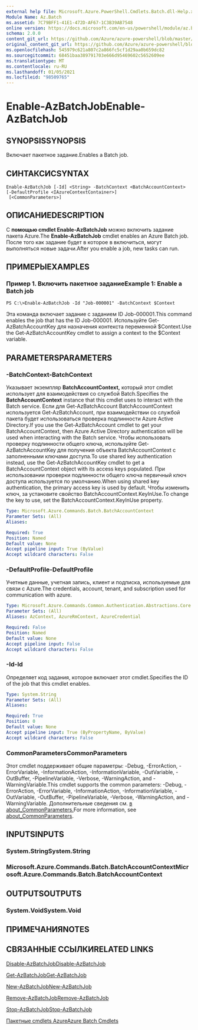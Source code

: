 ```yaml
---
external help file: Microsoft.Azure.PowerShell.Cmdlets.Batch.dll-Help.xml
Module Name: Az.Batch
ms.assetid: 7C79BFF1-41E1-472D-AF67-1C3B39AB7548
online version: https://docs.microsoft.com/en-us/powershell/module/az.batch/enable-azbatchjob
schema: 2.0.0
content_git_url: https://github.com/Azure/azure-powershell/blob/master/src/Batch/Batch/help/Enable-AzBatchJob.md
original_content_git_url: https://github.com/Azure/azure-powershell/blob/master/src/Batch/Batch/help/Enable-AzBatchJob.md
ms.openlocfilehash: 545979c621a807c2a866fc5cf1d29aa0b659dc82
ms.sourcegitcommit: 68451baa389791703e666d95469602c5652609ee
ms.translationtype: MT
ms.contentlocale: ru-RU
ms.lasthandoff: 01/05/2021
ms.locfileid: "98509765"
---
```

# <span data-ttu-id="2a5c0-101">Enable-AzBatchJob</span><span class="sxs-lookup"><span data-stu-id="2a5c0-101">Enable-AzBatchJob</span></span>

## <span data-ttu-id="2a5c0-102">SYNOPSIS</span><span class="sxs-lookup"><span data-stu-id="2a5c0-102">SYNOPSIS</span></span>
<span data-ttu-id="2a5c0-103">Включает пакетное задание.</span><span class="sxs-lookup"><span data-stu-id="2a5c0-103">Enables a Batch job.</span></span>

## <span data-ttu-id="2a5c0-104">СИНТАКСИС</span><span class="sxs-lookup"><span data-stu-id="2a5c0-104">SYNTAX</span></span>

```
Enable-AzBatchJob [-Id] <String> -BatchContext <BatchAccountContext> [-DefaultProfile <IAzureContextContainer>]
 [<CommonParameters>]
```

## <span data-ttu-id="2a5c0-105">ОПИСАНИЕ</span><span class="sxs-lookup"><span data-stu-id="2a5c0-105">DESCRIPTION</span></span>
<span data-ttu-id="2a5c0-106">С **помощью cmdlet Enable-AzBatchJob** можно включить задание пакета Azure.</span><span class="sxs-lookup"><span data-stu-id="2a5c0-106">The **Enable-AzBatchJob** cmdlet enables an Azure Batch job.</span></span>
<span data-ttu-id="2a5c0-107">После того как задание будет в которое в включиться, могут выполняться новые задачи.</span><span class="sxs-lookup"><span data-stu-id="2a5c0-107">After you enable a job, new tasks can run.</span></span>

## <span data-ttu-id="2a5c0-108">ПРИМЕРЫ</span><span class="sxs-lookup"><span data-stu-id="2a5c0-108">EXAMPLES</span></span>

### <span data-ttu-id="2a5c0-109">Пример 1. Включить пакетное задание</span><span class="sxs-lookup"><span data-stu-id="2a5c0-109">Example 1: Enable a Batch job</span></span>
```
PS C:\>Enable-AzBatchJob -Id "Job-000001" -BatchContext $Context
```

<span data-ttu-id="2a5c0-110">Эта команда включает задание с заданием ID Job-000001.</span><span class="sxs-lookup"><span data-stu-id="2a5c0-110">This command enables the job that has the ID Job-000001.</span></span>
<span data-ttu-id="2a5c0-111">Используйте Get-AzBatchAccountKey для назначения контекста переменной $Context.</span><span class="sxs-lookup"><span data-stu-id="2a5c0-111">Use the Get-AzBatchAccountKey cmdlet to assign a context to the $Context variable.</span></span>

## <span data-ttu-id="2a5c0-112">PARAMETERS</span><span class="sxs-lookup"><span data-stu-id="2a5c0-112">PARAMETERS</span></span>

### <span data-ttu-id="2a5c0-113">-BatchContext</span><span class="sxs-lookup"><span data-stu-id="2a5c0-113">-BatchContext</span></span>
<span data-ttu-id="2a5c0-114">Указывает экземпляр **BatchAccountContext,** который этот cmdlet использует для взаимодействия со службой Batch.</span><span class="sxs-lookup"><span data-stu-id="2a5c0-114">Specifies the **BatchAccountContext** instance that this cmdlet uses to interact with the Batch service.</span></span>
<span data-ttu-id="2a5c0-115">Если для Get-AzBatchAccount BatchAccountContext используется Get-AzBatchAccount, при взаимодействии со службой пакета будет использоваться проверка подлинности Azure Active Directory.</span><span class="sxs-lookup"><span data-stu-id="2a5c0-115">If you use the Get-AzBatchAccount cmdlet to get your BatchAccountContext, then Azure Active Directory authentication will be used when interacting with the Batch service.</span></span> <span data-ttu-id="2a5c0-116">Чтобы использовать проверку подлинности общего ключа, используйте Get-AzBatchAccountKey для получения объекта BatchAccountContext с заполненными ключами доступа.</span><span class="sxs-lookup"><span data-stu-id="2a5c0-116">To use shared key authentication instead, use the Get-AzBatchAccountKey cmdlet to get a BatchAccountContext object with its access keys populated.</span></span> <span data-ttu-id="2a5c0-117">При использовании проверки подлинности общего ключа первичный ключ доступа используется по умолчанию.</span><span class="sxs-lookup"><span data-stu-id="2a5c0-117">When using shared key authentication, the primary access key is used by default.</span></span> <span data-ttu-id="2a5c0-118">Чтобы изменить ключ, за установите свойство BatchAccountContext.KeyInUse.</span><span class="sxs-lookup"><span data-stu-id="2a5c0-118">To change the key to use, set the BatchAccountContext.KeyInUse property.</span></span>

```yaml
Type: Microsoft.Azure.Commands.Batch.BatchAccountContext
Parameter Sets: (All)
Aliases:

Required: True
Position: Named
Default value: None
Accept pipeline input: True (ByValue)
Accept wildcard characters: False
```

### <span data-ttu-id="2a5c0-119">-DefaultProfile</span><span class="sxs-lookup"><span data-stu-id="2a5c0-119">-DefaultProfile</span></span>
<span data-ttu-id="2a5c0-120">Учетные данные, учетная запись, клиент и подписка, используемые для связи с Azure.</span><span class="sxs-lookup"><span data-stu-id="2a5c0-120">The credentials, account, tenant, and subscription used for communication with azure.</span></span>

```yaml
Type: Microsoft.Azure.Commands.Common.Authentication.Abstractions.Core.IAzureContextContainer
Parameter Sets: (All)
Aliases: AzContext, AzureRmContext, AzureCredential

Required: False
Position: Named
Default value: None
Accept pipeline input: False
Accept wildcard characters: False
```

### <span data-ttu-id="2a5c0-121">-Id</span><span class="sxs-lookup"><span data-stu-id="2a5c0-121">-Id</span></span>
<span data-ttu-id="2a5c0-122">Определяет код задания, которое включает этот cmdlet.</span><span class="sxs-lookup"><span data-stu-id="2a5c0-122">Specifies the ID of the job that this cmdlet enables.</span></span>

```yaml
Type: System.String
Parameter Sets: (All)
Aliases:

Required: True
Position: 0
Default value: None
Accept pipeline input: True (ByPropertyName, ByValue)
Accept wildcard characters: False
```

### <span data-ttu-id="2a5c0-123">CommonParameters</span><span class="sxs-lookup"><span data-stu-id="2a5c0-123">CommonParameters</span></span>
<span data-ttu-id="2a5c0-124">Этот cmdlet поддерживает общие параметры: -Debug, -ErrorAction, -ErrorVariable, -InformationAction, -InformationVariable, -OutVariable, -OutBuffer, -PipelineVariable, -Verbose, -WarningAction, and -WarningVariable.</span><span class="sxs-lookup"><span data-stu-id="2a5c0-124">This cmdlet supports the common parameters: -Debug, -ErrorAction, -ErrorVariable, -InformationAction, -InformationVariable, -OutVariable, -OutBuffer, -PipelineVariable, -Verbose, -WarningAction, and -WarningVariable.</span></span> <span data-ttu-id="2a5c0-125">Дополнительные сведения см. [в about_CommonParameters.](http://go.microsoft.com/fwlink/?LinkID=113216)</span><span class="sxs-lookup"><span data-stu-id="2a5c0-125">For more information, see [about_CommonParameters](http://go.microsoft.com/fwlink/?LinkID=113216).</span></span>

## <span data-ttu-id="2a5c0-126">INPUTS</span><span class="sxs-lookup"><span data-stu-id="2a5c0-126">INPUTS</span></span>

### <span data-ttu-id="2a5c0-127">System.String</span><span class="sxs-lookup"><span data-stu-id="2a5c0-127">System.String</span></span>

### <span data-ttu-id="2a5c0-128">Microsoft.Azure.Commands.Batch.BatchAccountContext</span><span class="sxs-lookup"><span data-stu-id="2a5c0-128">Microsoft.Azure.Commands.Batch.BatchAccountContext</span></span>

## <span data-ttu-id="2a5c0-129">OUTPUTS</span><span class="sxs-lookup"><span data-stu-id="2a5c0-129">OUTPUTS</span></span>

### <span data-ttu-id="2a5c0-130">System.Void</span><span class="sxs-lookup"><span data-stu-id="2a5c0-130">System.Void</span></span>

## <span data-ttu-id="2a5c0-131">ПРИМЕЧАНИЯ</span><span class="sxs-lookup"><span data-stu-id="2a5c0-131">NOTES</span></span>

## <span data-ttu-id="2a5c0-132">СВЯЗАННЫЕ ССЫЛКИ</span><span class="sxs-lookup"><span data-stu-id="2a5c0-132">RELATED LINKS</span></span>

[<span data-ttu-id="2a5c0-133">Disable-AzBatchJob</span><span class="sxs-lookup"><span data-stu-id="2a5c0-133">Disable-AzBatchJob</span></span>](./Disable-AzBatchJob.md)

[<span data-ttu-id="2a5c0-134">Get-AzBatchJob</span><span class="sxs-lookup"><span data-stu-id="2a5c0-134">Get-AzBatchJob</span></span>](./Get-AzBatchJob.md)

[<span data-ttu-id="2a5c0-135">New-AzBatchJob</span><span class="sxs-lookup"><span data-stu-id="2a5c0-135">New-AzBatchJob</span></span>](./New-AzBatchJob.md)

[<span data-ttu-id="2a5c0-136">Remove-AzBatchJob</span><span class="sxs-lookup"><span data-stu-id="2a5c0-136">Remove-AzBatchJob</span></span>](./Remove-AzBatchJob.md)

[<span data-ttu-id="2a5c0-137">Stop-AzBatchJob</span><span class="sxs-lookup"><span data-stu-id="2a5c0-137">Stop-AzBatchJob</span></span>](./Stop-AzBatchJob.md)

[<span data-ttu-id="2a5c0-138">Пакетные cmdlets Azure</span><span class="sxs-lookup"><span data-stu-id="2a5c0-138">Azure Batch Cmdlets</span></span>](/powershell/module/Az.Batch/)
